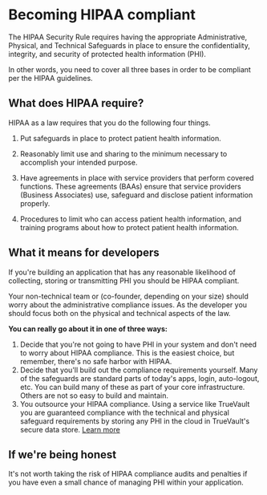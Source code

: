 # Becoming HIPAA compliant

The HIPAA Security Rule requires having the appropriate Administrative, Physical, and Technical Safeguards in place to ensure the confidentiality, integrity, and security of protected health information (PHI).

In other words, you need to cover all three bases in order to be  compliant per the HIPAA guidelines. 

## What does HIPAA require?

HIPAA as a law requires that you do the following four things.

1) Put safeguards in place to protect patient health information.

2) Reasonably limit use and sharing to the minimum necessary to accomplish your intended purpose.

3) Have agreements in place with service providers that perform covered functions. These agreements (BAAs) ensure that service providers (Business Associates) use, safeguard and disclose patient information properly.

4) Procedures to limit who can access patient health information, and training programs about how to protect patient health information.

## What it means for developers

If you're building an application that has any reasonable likelihood of collecting, storing or transmitting PHI you should be HIPAA compliant. 

Your non-technical team or (co-founder, depending on your size) should worry about the administrative compliance issues. As the developer you should focus both on the physical and technical aspects of the law.

**You can really go about it in one of three ways:**

1. Decide that you're not going to have PHI in your system and don't need to worry about HIPAA compliance. This is the easiest choice, but remember, there's no safe harbor with HIPAA. 
2. Decide that you'll build out the compliance requirements yourself. Many of the safeguards are standard parts of today's apps, login, auto-logout, etc. You can build many of these as part of your core infrastructure. Others are not so easy to build and maintain.
3. You outsource your HIPAA compliance. Using a service like TrueVault you are guaranteed compliance with the technical and physical safeguard requirements by storing any PHI in the cloud in TrueVault's secure data store. [Learn more](https://truevault.com)

## If we're being honest

It's not worth taking the risk of HIPAA compliance audits and penalties if you have even a small chance of managing PHI within your application. 
